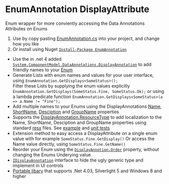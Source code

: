 EnumAnnotation DisplayAttribute 
==========
Enum wrapper for more conviently accessing the Data Annotations Attributes on Enums

1. Use by copy pasting [EnumAnnotation.cs](https://raw.github.com/aadje/EnumAnnotation/master/EnumAnnotations/EnumAnnotation.cs) into your project, and change how you like
2. Or install using Nuget [```Install-Package EnumAnnotation```](https://nuget.org/packages/EnumAnnotation)   

* Use the in .net 4 added [```System.ComponentModel.DataAnnotations.DisplayAnnotation```](http://msdn.microsoft.com/en-us/library/system.componentmodel.dataannotations.displayattribute.aspx) to add friendly names to your [Enum](https://github.com/aadje/EnumAnnotation/blob/master/EnumAnnotations.Test/Data/SomeStatus.cs)
* Generate Lists with enum names and values for your user interface, using ```EnumAnnotation.GetDisplays<SomeStatus>();```  
Filter these Lists by supplying the enum values explicitly ```EnumAnnotation.GetDisplays(SomeStatus.Fine, SomeStatus.Ok);``` or using a lambda predicate function ```EnumAnnotation.GetDisplays<SomeStatus>(a => a.Name != "Fine");```
* Add multiple names to your Enums using the DisplayAnnotations [Name](http://msdn.microsoft.com/en-us/library/system.componentmodel.dataannotations.displayattribute.name.aspx), [ShortName](http://msdn.microsoft.com/en-us/library/system.componentmodel.dataannotations.displayattribute.shortname.aspx), [Desciption](http://msdn.microsoft.com/en-us/library/system.componentmodel.dataannotations.displayattribute.description.aspx) and [GroupName](http://msdn.microsoft.com/en-us/library/system.componentmodel.dataannotations.displayattribute.groupname.aspx) properties
* Supports the [DisplayAnnotation.ResourceType](http://msdn.microsoft.com/en-us/library/system.componentmodel.dataannotations.displayattribute.resourcetype.aspx) to add localization to the Name, ShortName, Desciption and GroupName properties using standard [resx](https://github.com/aadje/EnumAnnotation/tree/master/EnumAnnotations.Test/Resources) files. See [example](https://github.com/aadje/EnumAnnotation/blob/master/EnumAnnotations.Test/Data/LocalizedStatus.cs) and [unit tests](https://github.com/aadje/EnumAnnotation/blob/master/EnumAnnotations.Test/EnumAnnotationTest.cs)
* Extension method to easy access a DisplayAttribute on a single enum value with for example ```SomeStatus.Fine.GetDisplay()``` Or access the Name value directly, using ```SomeStatus.Fine.GetName()```
* Reorder your Enum using the [```DisplayAnnotion.Order```](http://msdn.microsoft.com/en-us/library/system.componentmodel.dataannotations.displayattribute.order.aspx) property, without changing the Enums Underying value
* [```IDisplayAnnotation```](https://github.com/aadje/EnumAnnotation/blob/master/EnumAnnotations/EnumAnnotation.cs) interface to hide the ugly generic type and implement in UI controls 
* [Portable libary](http://msdn.microsoft.com/en-us/library/gg597391.aspx) that supports .Net 4.03, Silverlight 5 and Windows 8 and higher